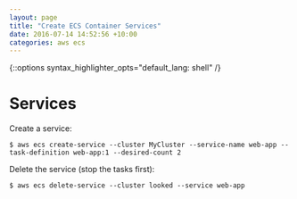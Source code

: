 ```yaml
---
layout: page
title: "Create ECS Container Services"
date: 2016-07-14 14:52:56 +10:00
categories: aws ecs
---
```

{::options syntax_highlighter_opts="default_lang: shell" /}

Services
========

Create a service:

    $ aws ecs create-service --cluster MyCluster --service-name web-app --task-definition web-app:1 --desired-count 2

Delete the service (stop the tasks first):

    $ aws ecs delete-service --cluster looked --service web-app
